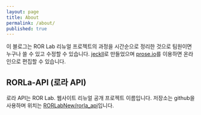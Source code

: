 ```yaml
---
layout: page
title: About
permalink: /about/
published: true
---
```


이 블로그는 ROR Lab 리뉴얼 프로젝트의 과정을 시간순으로 정리한 것으로 팀원이면 누구나 쓸 수 있고 수정할 수 있습니다. [jeckll](http://jekyllrb.com/)로 만들었으며 [prose.io](http://prose.io/)를 이용하면 온라인으로 편집할 수 있습니다.

## RORLa-API (로라 API)
로라 API는 ROR Lab. 웹사이트 리뉴얼 공개 프로젝트 이름입니다. 저장소는 github을 사용하며 위치는 [RORLabNew/rorla_api](https://github.com/RORLabNew/rorla_api)입니다.

## 
